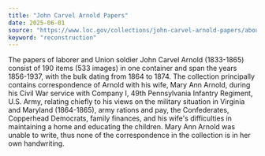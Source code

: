 ```yaml
---
title: "John Carvel Arnold Papers"
date: 2025-06-01
source: "https://www.loc.gov/collections/john-carvel-arnold-papers/about-this-collection/"
keyword: "reconstruction"
---
```


The papers of laborer and Union soldier John Carvel Arnold (1833-1865) consist of 190 items (533 images) in one container and span the years 1856-1937, with the bulk dating from 1864 to 1874. The collection principally contains correspondence of Arnold with his wife, Mary Ann Arnold, during his Civil War service with Company I, 49th Pennsylvania Infantry Regiment, U.S. Army, relating chiefly to his views on the military situation in Virginia and Maryland (1864-1865), army rations and pay, the Confederates, Copperhead Democrats, family finances, and his wife's difficulties in maintaining a home and educating the children. Mary Ann Arnold was unable to write, thus none of the correspondence in the collection is in her own handwriting.